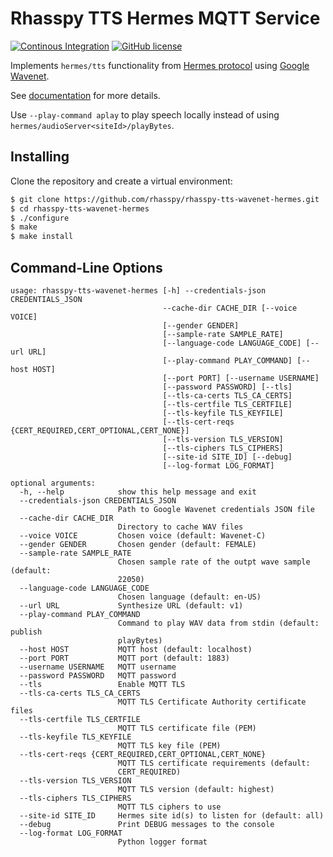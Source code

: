 # Rhasspy TTS Hermes MQTT Service

[![Continous Integration](https://github.com/rhasspy/rhasspy-tts-wavenet-hermes/workflows/Tests/badge.svg)](https://github.com/rhasspy/rhasspy-tts-wavenet-hermes/actions)
[![GitHub license](https://img.shields.io/github/license/rhasspy/rhasspy-tts-wavenet-hermes.svg)](https://github.com/rhasspy/rhasspy-tts-wavenet-hermes/blob/master/LICENSE)

Implements `hermes/tts` functionality from [Hermes protocol](https://docs.snips.ai/reference/hermes) using [Google Wavenet](https://cloud.google.com/text-to-speech/docs/wavenet).

See [documentation](https://rhasspy.readthedocs.io/en/latest/text-to-speech/#google-wavenet) for more details.

Use `--play-command aplay` to play speech locally instead of using `hermes/audioServer<siteId>/playBytes`.

## Installing

Clone the repository and create a virtual environment:

```bash
$ git clone https://github.com/rhasspy/rhasspy-tts-wavenet-hermes.git
$ cd rhasspy-tts-wavenet-hermes
$ ./configure
$ make
$ make install
```

## Command-Line Options

```
usage: rhasspy-tts-wavenet-hermes [-h] --credentials-json CREDENTIALS_JSON
                                  --cache-dir CACHE_DIR [--voice VOICE]
                                  [--gender GENDER]
                                  [--sample-rate SAMPLE_RATE]
                                  [--language-code LANGUAGE_CODE] [--url URL]
                                  [--play-command PLAY_COMMAND] [--host HOST]
                                  [--port PORT] [--username USERNAME]
                                  [--password PASSWORD] [--tls]
                                  [--tls-ca-certs TLS_CA_CERTS]
                                  [--tls-certfile TLS_CERTFILE]
                                  [--tls-keyfile TLS_KEYFILE]
                                  [--tls-cert-reqs {CERT_REQUIRED,CERT_OPTIONAL,CERT_NONE}]
                                  [--tls-version TLS_VERSION]
                                  [--tls-ciphers TLS_CIPHERS]
                                  [--site-id SITE_ID] [--debug]
                                  [--log-format LOG_FORMAT]

optional arguments:
  -h, --help            show this help message and exit
  --credentials-json CREDENTIALS_JSON
                        Path to Google Wavenet credentials JSON file
  --cache-dir CACHE_DIR
                        Directory to cache WAV files
  --voice VOICE         Chosen voice (default: Wavenet-C)
  --gender GENDER       Chosen gender (default: FEMALE)
  --sample-rate SAMPLE_RATE
                        Chosen sample rate of the outpt wave sample (default:
                        22050)
  --language-code LANGUAGE_CODE
                        Chosen language (default: en-US)
  --url URL             Synthesize URL (default: v1)
  --play-command PLAY_COMMAND
                        Command to play WAV data from stdin (default: publish
                        playBytes)
  --host HOST           MQTT host (default: localhost)
  --port PORT           MQTT port (default: 1883)
  --username USERNAME   MQTT username
  --password PASSWORD   MQTT password
  --tls                 Enable MQTT TLS
  --tls-ca-certs TLS_CA_CERTS
                        MQTT TLS Certificate Authority certificate files
  --tls-certfile TLS_CERTFILE
                        MQTT TLS certificate file (PEM)
  --tls-keyfile TLS_KEYFILE
                        MQTT TLS key file (PEM)
  --tls-cert-reqs {CERT_REQUIRED,CERT_OPTIONAL,CERT_NONE}
                        MQTT TLS certificate requirements (default:
                        CERT_REQUIRED)
  --tls-version TLS_VERSION
                        MQTT TLS version (default: highest)
  --tls-ciphers TLS_CIPHERS
                        MQTT TLS ciphers to use
  --site-id SITE_ID     Hermes site id(s) to listen for (default: all)
  --debug               Print DEBUG messages to the console
  --log-format LOG_FORMAT
                        Python logger format
```

